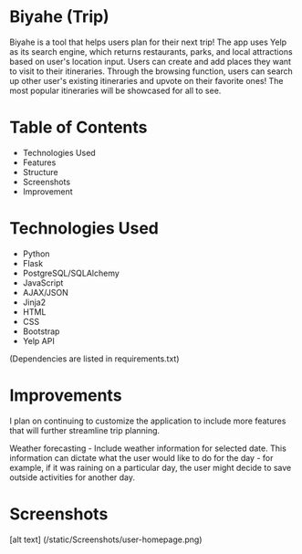 # Biyahe (Trip)

Biyahe is a tool that helps users plan for their next trip! The app uses Yelp as its search engine, which returns restaurants, parks, and local attractions based on user's location input. Users can create and add places they want to visit to their itineraries. Through the browsing function, users can search up other user's existing itineraries and upvote on their favorite ones! The most popular itineraries will be showcased for all to see. 

# Table of Contents
 - Technologies Used
 - Features
 - Structure
 - Screenshots
 - Improvement

 # Technologies Used
- Python
- Flask
- PostgreSQL/SQLAlchemy
- JavaScript
- AJAX/JSON
- Jinja2
- HTML
- CSS
- Bootstrap
- Yelp API

(Dependencies are listed in requirements.txt)

# Improvements
I plan on continuing to customize the application to include more features that will further streamline trip planning. 

Weather forecasting - Include weather information for selected date. This information can dictate what the user would like to do for the day - for example, if it was raining on a particular day, the user might decide to save outside activities for another day.

# Screenshots
[alt text] (/static/Screenshots/user-homepage.png)